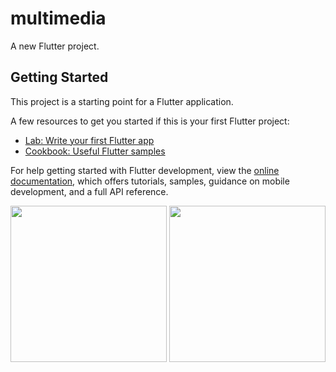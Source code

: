 # multimedia

A new Flutter project.

## Getting Started

This project is a starting point for a Flutter application.

A few resources to get you started if this is your first Flutter project:

- [Lab: Write your first Flutter app](https://docs.flutter.dev/get-started/codelab)
- [Cookbook: Useful Flutter samples](https://docs.flutter.dev/cookbook)

For help getting started with Flutter development, view the
[online documentation](https://docs.flutter.dev/), which offers tutorials,
samples, guidance on mobile development, and a full API reference.

<img src="https://user-images.githubusercontent.com/113274690/216056828-1d94647c-7ae1-42ca-ad43-7e8c3e741afe.jpeg" width="250px">
<img src="https://user-images.githubusercontent.com/113274690/216056839-a6edd0c0-c45b-4b6b-9462-411b7263b9ad.jpeg" width="250px">


